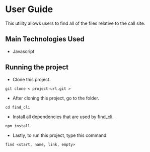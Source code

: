 # User Guide
This utility allows users to find all of the files relative to the call site.

## Main Technologies Used
- Javascript

## Running the project
- Clone this project.
```
git clone < project-url.git >
```
- After cloning this project, go to the folder.
```
cd find_cli
```
- Install all dependencies that are used by find_cli.
```
npm install
```
- Lastly, to run this project, type this command:
```
find <start, name, link, empty>
```